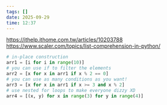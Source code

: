 ```yaml
---
tags: []
date: 2025-09-29
time: 12:37
---
```


https://ithelp.ithome.com.tw/articles/10203788 
https://www.scaler.com/topics/list-comprehension-in-python/

```python
# in-place construction 
arr1 = [i for i in range(10)] 
# you can use if to filter the elements 
arr2 = [x for x in arr1 if x % 2 == 0] 
# you can use as many conditions as you want! 
arr3 = [x for x in arr1 if x >= 3 and x % 2] 
# use nested for loops to make everyone dizzy XD 
arr4 = [(x, y) for x in range(3) for y in range(4)]
```

